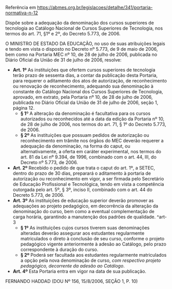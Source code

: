 Referência em https://abmes.org.br/legislacoes/detalhe/341/portaria-normativa-n-12

Dispõe sobre a adequação da denominação dos cursos superiores de tecnologia ao Catálogo Nacional de Cursos Superiores de Tecnologia, nos termos do art. 71, §1º e 2º, do Decreto 5.773, de 2006.

O MINISTRO DE ESTADO DA EDUCAÇÃO, no uso de suas atribuições legais e tendo em vista o disposto no Decreto nº 5.773, de 9 de maio de 2006, bem como na Portaria MEC nº 10, de 28 de julho de 2006, publicada no Diário Oficial da União de 31 de julho de 2006, resolve:

- **Art. 1º** As instituições que ofertem cursos superiores de tecnologia terão prazo de sessenta dias, a contar da publicação desta Portaria, para requerer o aditamento dos atos de autorização, de reconhecimento ou renovação de reconhecimento, adequando sua denominação à constante do Catálogo Nacional dos Cursos Superiores de Tecnologia, aprovado, em extrato, pela Portaria nº 10, de 28 de julho de 2006, publicada no Diário Oficial da União de 31 de julho de 2006, seção 1, página 12.
	- **§ 1**º A alteração da denominação é facultativa para os cursos autorizados ou reconhecidos até a data da edição da Portaria nº 10, de 28 de julho de 2006, nos termos do art. 71, § 1º do Decreto 5.773, de 2006.
	- **§ 2º** As instituições que possuam pedidos de autorização ou reconhecimento em trâmite nos órgãos do MEC deverão requerer a adequação da denominação, na forma do caput, ou alternativamente, a oferta em caráter experimental, nos termos do art. 81 da Lei nº 9.394, de 1996, combinado com o art. 44, III, do Decreto nº 5.773, de 2006.
- **Art. 2º** Recebido o pedido de que trata o caput do art. 1º, a SETEC, dentro do prazo de 30 dias, preparará o aditamento à portaria de autorização ou reconhecimento em vigor, a ser firmada pelo Secretário de Educação Profissional e Tecnológica, tendo em vista a competência outorgada pelo art. 5º, § 3º, inciso II, combinado com o art. 44 do Decreto 5.773, de 2006.
- **Art. 3º** As instituições de educação superior deverão promover as adequações ao projeto pedagógico, em decorrência da alteração da denominação do curso, bem como a eventual complementação de carga horária, garantindo a manutenção dos padrões de qualidade. ^art-3
	- **§ 1º** As instituições cujos cursos tiverem suas denominações alteradas deverão assegurar aos estudantes regularmente matriculados o direto à conclusão de seu curso, conforme o projeto pedagógico vigente anteriormente à adesão ao Catálogo, pelo prazo correspondente à duração do curso.
	- **§ 2º** Poderá ser facultada aos estudantes regularmente matriculados a opção pela nova denominação de curso, *com respectivo projeto pedagógico, decorrente da adesão ao Catálogo*.
- **Art. 4º** Esta Portaria entra em vigor na data de sua publicação. 

FERNANDO HADDAD
(DOU Nº 156, 15/8/2006, SEÇÃO 1, P. 10)
